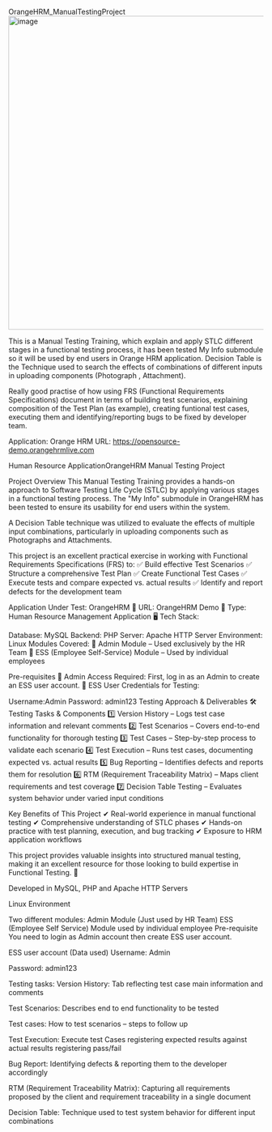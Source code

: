 OrangeHRM_ManualTestingProject
<img width="620" alt="image" src="https://github.com/user-attachments/assets/88915af0-256a-4513-91ad-813eda28be3e" />

This is a Manual Testing Training, which explain and apply STLC different stages in a functional testing process, it has been tested My Info submodule so it will be used by end users in Orange HRM application. Decision Table is the Technique used to search the effects of combinations of different inputs in uploading components (Photograph , Attachment).

Really good practise of how using FRS (Functional Requirements Specifications) document in terms of building test scenarios, explaining composition of the Test Plan (as example), creating funtional test cases, executing them and identifying/reporting bugs to be fixed by developer team.

Application: Orange HRM
URL: https://opensource-demo.orangehrmlive.com

Human Resource ApplicationOrangeHRM Manual Testing Project


Project Overview
This Manual Testing Training provides a hands-on approach to Software Testing Life Cycle (STLC) by applying various stages in a functional testing process. The "My Info" submodule in OrangeHRM has been tested to ensure its usability for end users within the system.

A Decision Table technique was utilized to evaluate the effects of multiple input combinations, particularly in uploading components such as Photographs and Attachments.

This project is an excellent practical exercise in working with Functional Requirements Specifications (FRS) to:
✅ Build effective Test Scenarios
✅ Structure a comprehensive Test Plan
✅ Create Functional Test Cases
✅ Execute tests and compare expected vs. actual results
✅ Identify and report defects for the development team

Application Under Test: OrangeHRM
🔗 URL: OrangeHRM Demo
💼 Type: Human Resource Management Application
🖥️ Tech Stack:

Database: MySQL
Backend: PHP
Server: Apache HTTP Server
Environment: Linux
Modules Covered:
🔹 Admin Module – Used exclusively by the HR Team
🔹 ESS (Employee Self-Service) Module – Used by individual employees

Pre-requisites
🔹 Admin Access Required: First, log in as an Admin to create an ESS user account.
🔹 ESS User Credentials for Testing:

Username:Admin
Password: admin123
Testing Approach & Deliverables
🛠️ Testing Tasks & Components
1️⃣ Version History – Logs test case information and relevant comments
2️⃣ Test Scenarios – Covers end-to-end functionality for thorough testing
3️⃣ Test Cases – Step-by-step process to validate each scenario
4️⃣ Test Execution – Runs test cases, documenting expected vs. actual results
5️⃣ Bug Reporting – Identifies defects and reports them for resolution
6️⃣ RTM (Requirement Traceability Matrix) – Maps client requirements and test coverage
7️⃣ Decision Table Testing – Evaluates system behavior under varied input conditions

Key Benefits of This Project
✔ Real-world experience in manual functional testing
✔ Comprehensive understanding of STLC phases
✔ Hands-on practice with test planning, execution, and bug tracking
✔ Exposure to HRM application workflows

This project provides valuable insights into structured manual testing, making it an excellent resource for those looking to build expertise in Functional Testing. 🚀

Developed in MySQL, PHP and Apache HTTP Servers

Linux Environment

Two different modules:
Admin Module (Just used by HR Team)
ESS (Employee Self Service) Module used by individual employee
Pre-requisite
You need to login as Admin account then create ESS user account.

ESS user account (Data used)
Username: Admin

Password: admin123

Testing tasks:
Version History: Tab reflecting test case main information and comments

Test Scenarios: Describes end to end functionality to be tested

Test cases: How to test scenarios – steps to follow up

Test Execution: Execute test Cases registering expected results against actual results registering pass/fail

Bug Report: Identifying defects & reporting them to the developer accordingly

RTM (Requirement Traceability Matrix): Capturing all requirements proposed by the client and requirement traceability in a single document

Decision Table: Technique used to test system behavior for different input combinations
